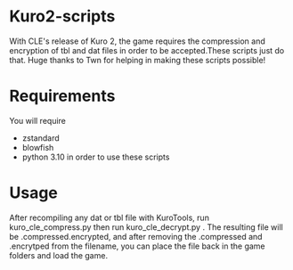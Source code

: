 # Kuro2-scripts

With CLE's release of Kuro 2, the game requires the compression and encryption of tbl and dat files in order to be accepted.These scripts just do that. Huge thanks to Twn for helping in making these scripts possible!

# Requirements
You will require
- zstandard
- blowfish
- python 3.10
in order to use these scripts

# Usage
After recompiling any dat or tbl file with KuroTools, run <python path> kuro_cle_compress.py <file name> then run <python path> kuro_cle_decrypt.py <file name>. The resulting file will be <file name>.compressed.encrypted, and after removing the .compressed and .encrytped from the filename, you can place the file back in the game folders and load the game.
